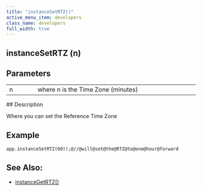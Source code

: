 ```yaml
---
title: "instanceSetRTZ()"
active_menu_item: developers
class_name: developers
full_width: true
---
```



## instanceSetRTZ (n)

## Parameters

<table>
<tr>
<td width="55">
n

</td>
<td width="27">
</td>
<td width="798">
where n is the Time Zone (minutes)

</td>
</tr>
</table>
## Description

Where you can set the Reference Time Zone

## Example

    app.instanceSetRTZ(60));@//@will@set@the@RTZ@to@one@hour@forward
     
   

## See Also:

 - [instanceGetRTZ()](instancegetrtz.htm)

